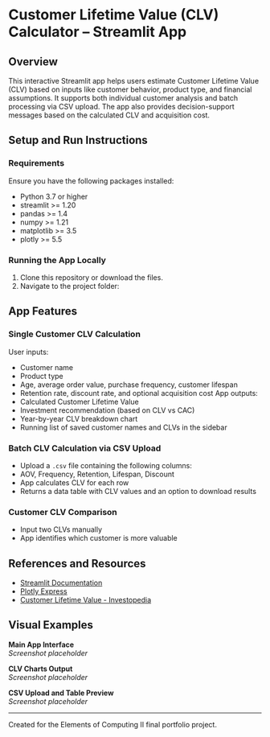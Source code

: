# Customer Lifetime Value (CLV) Calculator – Streamlit App

## Overview

This interactive Streamlit app helps users estimate Customer Lifetime Value (CLV) based on inputs like customer behavior, product type, and financial assumptions. It supports both individual customer analysis and batch processing via CSV upload. The app also provides decision-support messages based on the calculated CLV and acquisition cost.

## Setup and Run Instructions

### Requirements

Ensure you have the following packages installed:

- Python 3.7 or higher
- streamlit >= 1.20
- pandas >= 1.4
- numpy >= 1.21
- matplotlib >= 3.5
- plotly >= 5.5

### Running the App Locally

1. Clone this repository or download the files.
2. Navigate to the project folder:



## App Features

### Single Customer CLV Calculation

User inputs:
- Customer name
- Product type
- Age, average order value, purchase frequency, customer lifespan
- Retention rate, discount rate, and optional acquisition cost
App outputs:
- Calculated Customer Lifetime Value
- Investment recommendation (based on CLV vs CAC)
- Year-by-year CLV breakdown chart
- Running list of saved customer names and CLVs in the sidebar

### Batch CLV Calculation via CSV Upload

- Upload a `.csv` file containing the following columns:
- AOV, Frequency, Retention, Lifespan, Discount
- App calculates CLV for each row
- Returns a data table with CLV values and an option to download results

### Customer CLV Comparison

- Input two CLVs manually
- App identifies which customer is more valuable

## References and Resources

- [Streamlit Documentation](https://docs.streamlit.io/)
- [Plotly Express](https://plotly.com/python/plotly-express/)
- [Customer Lifetime Value - Investopedia](https://www.investopedia.com/terms/c/customer_lifetime_value.asp)

## Visual Examples

**Main App Interface**  
_Screenshot placeholder_

**CLV Charts Output**  
_Screenshot placeholder_

**CSV Upload and Table Preview**  
_Screenshot placeholder_

---

Created for the Elements of Computing II final portfolio project.
